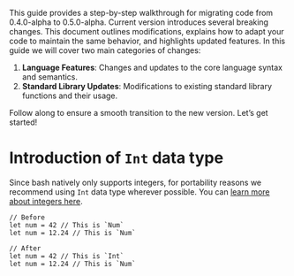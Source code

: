 This guide provides a step-by-step walkthrough for migrating code from 0.4.0-alpha to 0.5.0-alpha. Current version introduces several breaking changes. This document outlines modifications, explains how to adapt your code to maintain the same behavior, and highlights updated features. In this guide we will cover two main categories of changes:

1. **Language Features**: Changes and updates to the core language syntax and semantics.
2. **Standard Library Updates**: Modifications to existing standard library functions and their usage.

Follow along to ensure a smooth transition to the new version. Let’s get started!

# Introduction of `Int` data type

Since bash natively only supports integers, for portability reasons we recommend using `Int` data type wherever possible. You can [learn more about integers here](/basic_syntax/data_types#integer).

```ab
// Before
let num = 42 // This is `Num`
let num = 12.24 // This is `Num`

// After
let num = 42 // This is `Int`
let num = 12.24 // This is `Num`
```